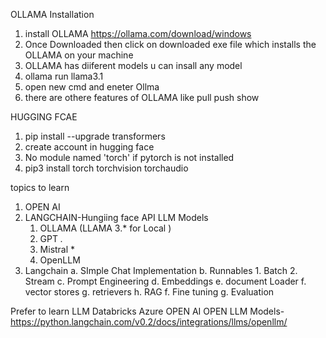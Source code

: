 OLLAMA Installation
1. install OLLAMA https://ollama.com/download/windows
2. Once Downloaded then click on downloaded  exe file which installs the OLLAMA on your machine
3. OLLAMA has diiferent models u can insall any model 
4. ollama run llama3.1
5. open new cmd and eneter Ollma
6. there are othere features of OLLAMA like pull push show

HUGGING FCAE
1. pip install --upgrade transformers
2. create account in hugging face
3. No module named 'torch' if pytorch is not installed
4. pip3 install torch torchvision torchaudio

topics to learn
1. OPEN AI
2. LANGCHAIN-Hungiing face API
LLM Models
    1. OLLAMA (LLAMA 3.* for Local )
    2. GPT *.*
    3. Mistral *
    4. OpenLLM
4. Langchain
    a. SImple Chat Implementation
    b. Runnables
        1. Batch
        2. Stream
    c. Prompt Engineering
    d. Embeddings
    e. document Loader
    f. vector stores
    g. retrievers
    h. RAG
    f. Fine tuning
    g. Evaluation

Prefer to learn LLM
Databricks
Azure OPEN AI
OPEN LLM Models- https://python.langchain.com/v0.2/docs/integrations/llms/openllm/





